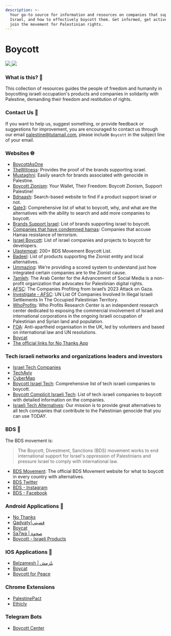 ```yaml
---
description: >-
  Your go-to source for information and resources on companies that support
  Israel, and how to effectively boycott them. Get informed, get active, and
  join the movement for Palestinian rights.
---
```


# Boycott

[![](https://raw.githubusercontent.com/Safouene1/support-palestine-banner/master/StandWithPalestine.svg) ](https://techforpalestine.org/)[![](https://badge.techforpalestine.org/default)](https://techforpalestine.org/)

### What is this? 📌

This collection of resources guides the people of freedom and humanity in boycotting israeli occupation's products and companies in solidarity with Palestine, demanding their freedom and restitution of rights.

### Contact Us 📧

If you want to help us, suggest something, or provide feedback or suggestions for improvement, you are encouraged to contact us through our email [palestine@tutamail.com](mailto:palestine@tutamail.com), please include `Boycott` in the subject line of your email.

### Websites 🌐

* [BoycottAsOne](https://sites.google.com/view/boycottasone/home)
* [TheWitness](https://boycott.thewitness.news/): Provides the proof of the brands supporting israel.
* [Mustaghni](https://www.mustaghni.org/en): Easily search for brands associated with genocide in Palestine.
* [Boycott Zionism](https://www.boycotzionism.com/): Your Wallet, Their Freedom: Boycott Zionism, Support Palestine!
* [Bdnaash](https://bdnaash.com/): Search-based website to find if a product support israel or not.
* [Qate3](https://www.qate3-israel.com/): Comprehensive list of what to boycott, why, and what are the alternatives with the ability to search and add more companies to boycott.
* [Brands Support Israel](https://theislamicinformation.com/news/list-of-brands-supporting-israel/): List of brands supporting israel to boycott.
* [Companies that have condemned hamas](https://som.yale.edu/story/2023/list-companies-have-condemned-hamas-terrorist-attack-israel): Companies that accuse Hamas resistance of terrorism.
* [Israel Boycott](https://github.com/lirantal/awesome-opensource-israel#companies): List of israel companies and projects to boycott for developers.
* [Ulastempat](https://www.ulastempat.com/international/200-bds-movement-boycott-list-updated/): 200+ BDS Movement Boycott List.
* [Badeel](https://badeel.wiki/): List of products supporting the Zionist entity and local alternatives.
* [Ummazing](https://ummazing.com/free-palestine): We're providing a scored system to understand just how integrated certain companies are to the Zionist cause.
* [7amleh](https://7amleh.org/): The Arab Center for the Advancement of Social Media is a non-profit organization that advocates for Palestinian digital rights.
* [AFSC](https://afsc.org/companies-behind-2023-attack-gaza): The Companies Profiting from Israel’s 2023 Attack on Gaza.
* [Investigate - AFSC](https://investigate.afsc.org/updates/un-list): UN List Of Companies Involved In Illegal Israeli Settlements In The Occupied Palestinian Territory.
* [WhoProfits](https://www.whoprofits.org/): Who Profits Research Center is an independent research center dedicated to exposing the commercial involvement of Israeli and international corporations in the ongoing Israeli occupation of Palestinian and Syrian land and population.
* [FOA](https://www.foa.org.uk/): Anti-apartheid organisation in the UK, led by volunteers and based on international law and UN resolutions.
* [Boycat](https://www.boycat.io/)
* [The official links for No Thanks App](https://linktr.ee/Nothanksboycott)

### Tech israeli networks and organizations leaders and investors

* [Israel Tech Companies](https://buyisraelitech.com/)
* [TechAviv](https://www.techaviv.com/)
* [CyberMap](https://www.cybermap.co/)
* [Boycott Israel Tech](https://boycottisraelitech.com/): Comprehensive list of tech israeli companies to boycott.
* [Boycott Complicit Israeli Tech](https://genocide.vc/bit/): List of tech israeli companies to boycott with detailed information on the companies.
* [Israeli Tech Alternatives](https://www.israelitechalternatives.com/): Our mission is to provide great alternatives to all tech companies that contribute to the Palestinian genocide that you can use TODAY.

### BDS 🛑

The BDS movement is:

> The Boycott, Divestment, Sanctions (BDS) movement works to end international support for Israel's oppression of Palestinians and pressure Israel to comply with international law.

* [BDS Movement](https://bdsmovement.net/get-involved/what-to-boycott): The official BDS Movement website for what to boycott in every country with alternatives.
* [BDS Twitter](https://twitter.com/bdsmovement)
* [BDS - Instagram](https://www.instagram.com/bdsnationalcommittee/)
* [BDS - Facebook](https://www.facebook.com/BDSNationalCommittee)

### Android Applications 📱

* [No Thanks](https://play.google.com/store/apps/details?id=com.bashsoftware.boycott)
* [Qadyaty|قضيتي](https://play.google.com/store/apps/details?id=hasnaa.ms\_tree.qadyaty)
* [Boycat](https://play.google.com/store/apps/details?id=com.boycat.app)
* [Sa7wa | صحوة](https://play.google.com/store/apps/details?id=com.agsoft.ps\_product\_barcode\_search)
* [Boycott - Israeli Products](https://play.google.com/store/apps/details?id=com.erbasaran.boycott)

### IOS Applications 📱

* [Belzamesh | بلزمش](https://apps.apple.com/se/app/belzamesh-%D8%A8%D9%84%D8%B2%D9%85%D8%B4/id6472342593?l=en-GB)
* [Boycat](https://apps.apple.com/us/app/boycat/id6474510742)
* [Boycott for Peace](https://apps.apple.com/us/app/boycott-for-peace/id6472617524)

### Chrome Extensions

* [PalestinePact](https://chromewebstore.google.com/detail/palestinepact/gengdkfcffpnjfolbcbhfiocemfinkem)
* [Ethicly](https://chromewebstore.google.com/detail/ethicly/ogkcaaedackbplbpmeempokiibfmekba)

### Telegram Bots

* [Boycott Center](https://t.me/boycottcenter\_bot)
